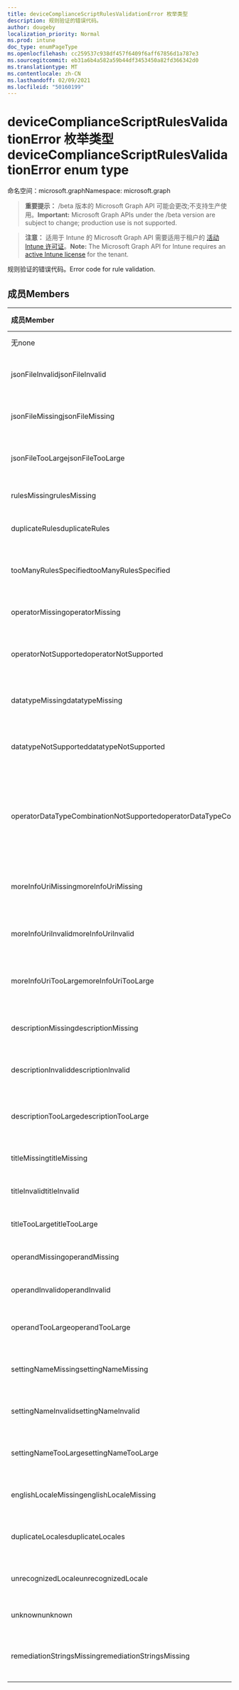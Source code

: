```yaml
---
title: deviceComplianceScriptRulesValidationError 枚举类型
description: 规则验证的错误代码。
author: dougeby
localization_priority: Normal
ms.prod: intune
doc_type: enumPageType
ms.openlocfilehash: cc259537c938df457f6409f6aff67856d1a787e3
ms.sourcegitcommit: eb31a6b4a582a59b44df3453450a82fd366342d0
ms.translationtype: MT
ms.contentlocale: zh-CN
ms.lasthandoff: 02/09/2021
ms.locfileid: "50160199"
---
```

# <a name="devicecompliancescriptrulesvalidationerror-enum-type"></a><span data-ttu-id="491c0-103">deviceComplianceScriptRulesValidationError 枚举类型</span><span class="sxs-lookup"><span data-stu-id="491c0-103">deviceComplianceScriptRulesValidationError enum type</span></span>

<span data-ttu-id="491c0-104">命名空间：microsoft.graph</span><span class="sxs-lookup"><span data-stu-id="491c0-104">Namespace: microsoft.graph</span></span>

> <span data-ttu-id="491c0-105">**重要提示：** /beta 版本的 Microsoft Graph API 可能会更改;不支持生产使用。</span><span class="sxs-lookup"><span data-stu-id="491c0-105">**Important:** Microsoft Graph APIs under the /beta version are subject to change; production use is not supported.</span></span>

> <span data-ttu-id="491c0-106">**注意：** 适用于 Intune 的 Microsoft Graph API 需要适用于租户的 [活动 Intune 许可证](https://go.microsoft.com/fwlink/?linkid=839381)。</span><span class="sxs-lookup"><span data-stu-id="491c0-106">**Note:** The Microsoft Graph API for Intune requires an [active Intune license](https://go.microsoft.com/fwlink/?linkid=839381) for the tenant.</span></span>

<span data-ttu-id="491c0-107">规则验证的错误代码。</span><span class="sxs-lookup"><span data-stu-id="491c0-107">Error code for rule validation.</span></span>

## <a name="members"></a><span data-ttu-id="491c0-108">成员</span><span class="sxs-lookup"><span data-stu-id="491c0-108">Members</span></span>
|<span data-ttu-id="491c0-109">成员</span><span class="sxs-lookup"><span data-stu-id="491c0-109">Member</span></span>|<span data-ttu-id="491c0-110">值</span><span class="sxs-lookup"><span data-stu-id="491c0-110">Value</span></span>|<span data-ttu-id="491c0-111">说明</span><span class="sxs-lookup"><span data-stu-id="491c0-111">Description</span></span>|
|:---|:---|:---|
|<span data-ttu-id="491c0-112">无</span><span class="sxs-lookup"><span data-stu-id="491c0-112">none</span></span>|<span data-ttu-id="491c0-113">0</span><span class="sxs-lookup"><span data-stu-id="491c0-113">0</span></span>|<span data-ttu-id="491c0-114">无错误。</span><span class="sxs-lookup"><span data-stu-id="491c0-114">None error.</span></span>|
|<span data-ttu-id="491c0-115">jsonFileInvalid</span><span class="sxs-lookup"><span data-stu-id="491c0-115">jsonFileInvalid</span></span>|<span data-ttu-id="491c0-116">1 </span><span class="sxs-lookup"><span data-stu-id="491c0-116">1</span></span>|<span data-ttu-id="491c0-117">Json 文件无效错误。</span><span class="sxs-lookup"><span data-stu-id="491c0-117">Json file invalid error.</span></span>|
|<span data-ttu-id="491c0-118">jsonFileMissing</span><span class="sxs-lookup"><span data-stu-id="491c0-118">jsonFileMissing</span></span>|<span data-ttu-id="491c0-119">2 </span><span class="sxs-lookup"><span data-stu-id="491c0-119">2</span></span>|<span data-ttu-id="491c0-120">Json 文件缺失错误。</span><span class="sxs-lookup"><span data-stu-id="491c0-120">Json file missing error.</span></span>|
|<span data-ttu-id="491c0-121">jsonFileTooLarge</span><span class="sxs-lookup"><span data-stu-id="491c0-121">jsonFileTooLarge</span></span>|<span data-ttu-id="491c0-122">3 </span><span class="sxs-lookup"><span data-stu-id="491c0-122">3</span></span>|<span data-ttu-id="491c0-123">Json 文件过大错误。</span><span class="sxs-lookup"><span data-stu-id="491c0-123">Json file too large error.</span></span>|
|<span data-ttu-id="491c0-124">rulesMissing</span><span class="sxs-lookup"><span data-stu-id="491c0-124">rulesMissing</span></span>|<span data-ttu-id="491c0-125">4 </span><span class="sxs-lookup"><span data-stu-id="491c0-125">4</span></span>|<span data-ttu-id="491c0-126">缺少规则错误。</span><span class="sxs-lookup"><span data-stu-id="491c0-126">Rules missing error.</span></span>|
|<span data-ttu-id="491c0-127">duplicateRules</span><span class="sxs-lookup"><span data-stu-id="491c0-127">duplicateRules</span></span>|<span data-ttu-id="491c0-128">5 </span><span class="sxs-lookup"><span data-stu-id="491c0-128">5</span></span>|<span data-ttu-id="491c0-129">重复规则错误。</span><span class="sxs-lookup"><span data-stu-id="491c0-129">Duplicate rules error.</span></span>|
|<span data-ttu-id="491c0-130">tooManyRulesSpecified</span><span class="sxs-lookup"><span data-stu-id="491c0-130">tooManyRulesSpecified</span></span>|<span data-ttu-id="491c0-131">6 </span><span class="sxs-lookup"><span data-stu-id="491c0-131">6</span></span>|<span data-ttu-id="491c0-132">指定错误的规则过多。</span><span class="sxs-lookup"><span data-stu-id="491c0-132">Too many rules specified error.</span></span>|
|<span data-ttu-id="491c0-133">operatorMissing</span><span class="sxs-lookup"><span data-stu-id="491c0-133">operatorMissing</span></span>|<span data-ttu-id="491c0-134">7 </span><span class="sxs-lookup"><span data-stu-id="491c0-134">7</span></span>|<span data-ttu-id="491c0-135">运算符缺失错误。</span><span class="sxs-lookup"><span data-stu-id="491c0-135">Operator missing error.</span></span>|
|<span data-ttu-id="491c0-136">operatorNotSupported</span><span class="sxs-lookup"><span data-stu-id="491c0-136">operatorNotSupported</span></span>|<span data-ttu-id="491c0-137">8 </span><span class="sxs-lookup"><span data-stu-id="491c0-137">8</span></span>|<span data-ttu-id="491c0-138">运算符不受支持的错误。</span><span class="sxs-lookup"><span data-stu-id="491c0-138">Operator not supported error.</span></span>|
|<span data-ttu-id="491c0-139">datatypeMissing</span><span class="sxs-lookup"><span data-stu-id="491c0-139">datatypeMissing</span></span>|<span data-ttu-id="491c0-140">9 </span><span class="sxs-lookup"><span data-stu-id="491c0-140">9</span></span>|<span data-ttu-id="491c0-141">数据类型缺失错误。</span><span class="sxs-lookup"><span data-stu-id="491c0-141">Data type missing error.</span></span>|
|<span data-ttu-id="491c0-142">datatypeNotSupported</span><span class="sxs-lookup"><span data-stu-id="491c0-142">datatypeNotSupported</span></span>|<span data-ttu-id="491c0-143">10  </span><span class="sxs-lookup"><span data-stu-id="491c0-143">10</span></span>|<span data-ttu-id="491c0-144">数据类型不受支持的错误。</span><span class="sxs-lookup"><span data-stu-id="491c0-144">Data type not supported error.</span></span>|
|<span data-ttu-id="491c0-145">operatorDataTypeCombinationNotSupported</span><span class="sxs-lookup"><span data-stu-id="491c0-145">operatorDataTypeCombinationNotSupported</span></span>|<span data-ttu-id="491c0-146">11 </span><span class="sxs-lookup"><span data-stu-id="491c0-146">11</span></span>|<span data-ttu-id="491c0-147">运算符数据类型不支持的错误组合。</span><span class="sxs-lookup"><span data-stu-id="491c0-147">Operator data type combination not supported error.</span></span>|
|<span data-ttu-id="491c0-148">moreInfoUriMissing</span><span class="sxs-lookup"><span data-stu-id="491c0-148">moreInfoUriMissing</span></span>|<span data-ttu-id="491c0-149">12 </span><span class="sxs-lookup"><span data-stu-id="491c0-149">12</span></span>|<span data-ttu-id="491c0-150">详细信息 urlmissing 错误。</span><span class="sxs-lookup"><span data-stu-id="491c0-150">More info urlmissing error.</span></span>|
|<span data-ttu-id="491c0-151">moreInfoUriInvalid</span><span class="sxs-lookup"><span data-stu-id="491c0-151">moreInfoUriInvalid</span></span>|<span data-ttu-id="491c0-152">13 </span><span class="sxs-lookup"><span data-stu-id="491c0-152">13</span></span>|<span data-ttu-id="491c0-153">详细信息 URL 无效错误。</span><span class="sxs-lookup"><span data-stu-id="491c0-153">More info url invalid error.</span></span>|
|<span data-ttu-id="491c0-154">moreInfoUriTooLarge</span><span class="sxs-lookup"><span data-stu-id="491c0-154">moreInfoUriTooLarge</span></span>|<span data-ttu-id="491c0-155">14 </span><span class="sxs-lookup"><span data-stu-id="491c0-155">14</span></span>|<span data-ttu-id="491c0-156">你的 ltoo 大错误的详细信息。</span><span class="sxs-lookup"><span data-stu-id="491c0-156">More info ur ltoo large error.</span></span>|
|<span data-ttu-id="491c0-157">descriptionMissing</span><span class="sxs-lookup"><span data-stu-id="491c0-157">descriptionMissing</span></span>|<span data-ttu-id="491c0-158">15 </span><span class="sxs-lookup"><span data-stu-id="491c0-158">15</span></span>|<span data-ttu-id="491c0-159">说明缺失错误。</span><span class="sxs-lookup"><span data-stu-id="491c0-159">Description missing error.</span></span>|
|<span data-ttu-id="491c0-160">descriptionInvalid</span><span class="sxs-lookup"><span data-stu-id="491c0-160">descriptionInvalid</span></span>|<span data-ttu-id="491c0-161">16 </span><span class="sxs-lookup"><span data-stu-id="491c0-161">16</span></span>|<span data-ttu-id="491c0-162">说明无效错误。</span><span class="sxs-lookup"><span data-stu-id="491c0-162">Description invalid error.</span></span>|
|<span data-ttu-id="491c0-163">descriptionTooLarge</span><span class="sxs-lookup"><span data-stu-id="491c0-163">descriptionTooLarge</span></span>|<span data-ttu-id="491c0-164">17 </span><span class="sxs-lookup"><span data-stu-id="491c0-164">17</span></span>|<span data-ttu-id="491c0-165">说明太大错误。</span><span class="sxs-lookup"><span data-stu-id="491c0-165">Description too large error.</span></span>|
|<span data-ttu-id="491c0-166">titleMissing</span><span class="sxs-lookup"><span data-stu-id="491c0-166">titleMissing</span></span>|<span data-ttu-id="491c0-167">18 </span><span class="sxs-lookup"><span data-stu-id="491c0-167">18</span></span>|<span data-ttu-id="491c0-168">标题缺失错误。</span><span class="sxs-lookup"><span data-stu-id="491c0-168">Title missing error.</span></span>|
|<span data-ttu-id="491c0-169">titleInvalid</span><span class="sxs-lookup"><span data-stu-id="491c0-169">titleInvalid</span></span>|<span data-ttu-id="491c0-170">19</span><span class="sxs-lookup"><span data-stu-id="491c0-170">19</span></span>|<span data-ttu-id="491c0-171">标题无效错误。</span><span class="sxs-lookup"><span data-stu-id="491c0-171">Title invalid error.</span></span>|
|<span data-ttu-id="491c0-172">titleTooLarge</span><span class="sxs-lookup"><span data-stu-id="491c0-172">titleTooLarge</span></span>|<span data-ttu-id="491c0-173">20</span><span class="sxs-lookup"><span data-stu-id="491c0-173">20</span></span>|<span data-ttu-id="491c0-174">标题太大错误。</span><span class="sxs-lookup"><span data-stu-id="491c0-174">Title too large error.</span></span>|
|<span data-ttu-id="491c0-175">operandMissing</span><span class="sxs-lookup"><span data-stu-id="491c0-175">operandMissing</span></span>|<span data-ttu-id="491c0-176"> 21</span><span class="sxs-lookup"><span data-stu-id="491c0-176">21</span></span>|<span data-ttu-id="491c0-177">缺少操作nd 错误。</span><span class="sxs-lookup"><span data-stu-id="491c0-177">Operand missing error.</span></span>|
|<span data-ttu-id="491c0-178">operandInvalid</span><span class="sxs-lookup"><span data-stu-id="491c0-178">operandInvalid</span></span>|<span data-ttu-id="491c0-179">22</span><span class="sxs-lookup"><span data-stu-id="491c0-179">22</span></span>|<span data-ttu-id="491c0-180">操作nd 无效错误。</span><span class="sxs-lookup"><span data-stu-id="491c0-180">Operand invalid error.</span></span>|
|<span data-ttu-id="491c0-181">operandTooLarge</span><span class="sxs-lookup"><span data-stu-id="491c0-181">operandTooLarge</span></span>|<span data-ttu-id="491c0-182">23</span><span class="sxs-lookup"><span data-stu-id="491c0-182">23</span></span>|<span data-ttu-id="491c0-183">操作nd 过大错误。</span><span class="sxs-lookup"><span data-stu-id="491c0-183">Operand too large error.</span></span>|
|<span data-ttu-id="491c0-184">settingNameMissing</span><span class="sxs-lookup"><span data-stu-id="491c0-184">settingNameMissing</span></span>|<span data-ttu-id="491c0-185">24</span><span class="sxs-lookup"><span data-stu-id="491c0-185">24</span></span>|<span data-ttu-id="491c0-186">设置名称丢失错误。</span><span class="sxs-lookup"><span data-stu-id="491c0-186">Setting name missing error.</span></span>|
|<span data-ttu-id="491c0-187">settingNameInvalid</span><span class="sxs-lookup"><span data-stu-id="491c0-187">settingNameInvalid</span></span>|<span data-ttu-id="491c0-188">25</span><span class="sxs-lookup"><span data-stu-id="491c0-188">25</span></span>|<span data-ttu-id="491c0-189">设置名称无效错误。</span><span class="sxs-lookup"><span data-stu-id="491c0-189">Setting name invalid error.</span></span>|
|<span data-ttu-id="491c0-190">settingNameTooLarge</span><span class="sxs-lookup"><span data-stu-id="491c0-190">settingNameTooLarge</span></span>|<span data-ttu-id="491c0-191">26</span><span class="sxs-lookup"><span data-stu-id="491c0-191">26</span></span>|<span data-ttu-id="491c0-192">设置名称过大错误。</span><span class="sxs-lookup"><span data-stu-id="491c0-192">Setting name too large error.</span></span>|
|<span data-ttu-id="491c0-193">englishLocaleMissing</span><span class="sxs-lookup"><span data-stu-id="491c0-193">englishLocaleMissing</span></span>|<span data-ttu-id="491c0-194">27</span><span class="sxs-lookup"><span data-stu-id="491c0-194">27</span></span>|<span data-ttu-id="491c0-195">缺少英语区域设置错误。</span><span class="sxs-lookup"><span data-stu-id="491c0-195">English locale missing error.</span></span>|
|<span data-ttu-id="491c0-196">duplicateLocales</span><span class="sxs-lookup"><span data-stu-id="491c0-196">duplicateLocales</span></span>|<span data-ttu-id="491c0-197">28</span><span class="sxs-lookup"><span data-stu-id="491c0-197">28</span></span>|<span data-ttu-id="491c0-198">重复区域设置错误。</span><span class="sxs-lookup"><span data-stu-id="491c0-198">Duplicate locales error.</span></span>|
|<span data-ttu-id="491c0-199">unrecognizedLocale</span><span class="sxs-lookup"><span data-stu-id="491c0-199">unrecognizedLocale</span></span>|<span data-ttu-id="491c0-200">29</span><span class="sxs-lookup"><span data-stu-id="491c0-200">29</span></span>|<span data-ttu-id="491c0-201">无法识别区域设置错误。</span><span class="sxs-lookup"><span data-stu-id="491c0-201">Unrecognized locale error.</span></span>|
|<span data-ttu-id="491c0-202">unknown</span><span class="sxs-lookup"><span data-stu-id="491c0-202">unknown</span></span>|<span data-ttu-id="491c0-203">30</span><span class="sxs-lookup"><span data-stu-id="491c0-203">30</span></span>|<span data-ttu-id="491c0-204">未知错误。</span><span class="sxs-lookup"><span data-stu-id="491c0-204">Unknown error.</span></span>|
|<span data-ttu-id="491c0-205">remediationStringsMissing</span><span class="sxs-lookup"><span data-stu-id="491c0-205">remediationStringsMissing</span></span>|<span data-ttu-id="491c0-206">31</span><span class="sxs-lookup"><span data-stu-id="491c0-206">31</span></span>|<span data-ttu-id="491c0-207">修正字符串缺少错误。</span><span class="sxs-lookup"><span data-stu-id="491c0-207">Remediation strings missing error.</span></span>|




